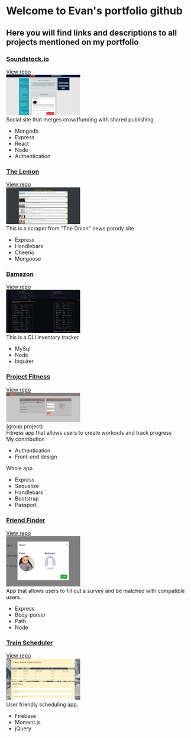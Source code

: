 # Welcome to Evan's portfolio github
## Here you will find links and descriptions to all projects mentioned on my portfolio

### [Soundstock.io](soundstock.io)
[View repo](https://github.com/EwilsonS/EvanSoundStock)
<br />
<img src="./assets/images/soundstock.JPG" width="200px">
<br />
Social site that merges crowdfunding with shared publishing
* Mongodb
* Express
* React
* Node
* Authentication

### [The Lemon](https://obscure-depths-38268.herokuapp.com/)
[View repo](https://github.com/EwilsonS/NewScraper)
<br />
<img src="./assets/images/scraper2.JPG" width="200px">
<br />
This is a scraper from "The Onion" news parody site
* Express
* Handlebars
* Cheerio
* Mongoose

### [Bamazon](https://drive.google.com/file/d/1WMO-x6bv7JJrClQ45qPYgaYJnRoshzBE/preview)
[View repo](https://github.com/EwilsonS/bamazon)
<br />
<img src="./assets/images/bamazon.JPG" width="200px">
<br />
 This is a CLI inventory tracker
* MySql
* Node
* Inquirer

### [Project Fitness](https://young-hamlet-41284.herokuapp.com/)
[View repo](https://github.com/EwilsonS/Project2)
<br />
<img src="./assets/images/fitness.JPG" width="200px">
<br />
(group project)
<br />
Fitness app that allows users to create workouts and track progress
<br />
My contribution
* Authentication
* Front-end design

Whole app
* Express
* Sequelize
* Handlebars
* Bootstrap
* Passport

### [Friend Finder](https://rocky-sands-70274.herokuapp.com)
[View repo](https://github.com/EwilsonS/friend_finder)
<br />
<img src="./assets/images/friend.JPG" width="200px">
<br />
App that allows users to fill out a survey and be matched with compatible users.
* Express
* Body-parser
* Path
* Node

### [Train Scheduler](TrainDatabase/index.html)
[View repo](https://github.com/EwilsonS/ewilsons.github.io/tree/master/TrainDatabase)
<br />
<img src="./assets/images/Train.JPG" width="200px">
<br />
User friendly scheduling app.
* Firebase
* Moment.js
* jQuery
